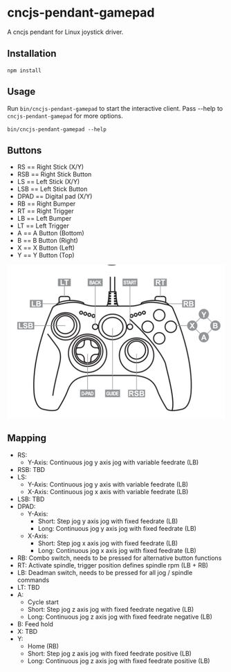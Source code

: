 # cncjs-pendant-gamepad
A cncjs pendant for Linux joystick driver.

## Installation
```
npm install
```

## Usage
Run `bin/cncjs-pendant-gamepad` to start the interactive client. Pass --help to `cncjs-pendant-gamepad` for more options.

```
bin/cncjs-pendant-gamepad --help
```

## Buttons

* RS == Right Stick (X/Y)
* RSB == Right Stick Button
* LS == Left Stick (X/Y)
* LSB == Left Stick Button
* DPAD == Digital pad (X/Y)
* RB == Right Bumper
* RT == Right Trigger
* LB == Left Bumper
* LT == Left Trigger
* A == A Button (Bottom)
* B == B Button (Right)
* X == X Button (Left)
* Y == Y Button (Top)

<img src="doc/gamepad.png" alt="drawing" width="600"/>

## Mapping

* RS:
  * Y-Axis: Continuous jog y axis jog with variable feedrate (LB)
* RSB: TBD
* LS:
  * Y-Axis: Continuous jog y axis with variable feedrate (LB)
  * X-Axis: Continuous jog x axis with variable feedrate (LB)
* LSB: TBD
* DPAD:
  * Y-Axis: 
    * Short: Step jog y axis jog with fixed feedrate (LB)
    * Long: Continuous jog y axis jog with fixed feedrate (LB)
  * X-Axis:
    * Short: Step jog x axis jog with fixed feedrate (LB)
    * Long: Continuous jog x axis jog with fixed feedrate (LB)
* RB: Combo switch, needs to be pressed for alternative button functions
* RT: Activate spindle, trigger position defines spindle rpm (LB + RB)
* LB: Deadman switch, needs to be pressed for all jog / spindle commands
* LT: TBD
* A:
  * Cycle start
  * Short: Step jog z axis jog with fixed feedrate negative (LB)
  * Long: Continuous jog z axis jog with fixed feedrate negative (LB)
* B: Feed hold
* X: TBD
* Y:
  * Home (RB)
  * Short: Step jog z axis jog with fixed feedrate positive (LB)
  * Long: Continuous jog z axis jog with fixed feedrate positive (LB)
